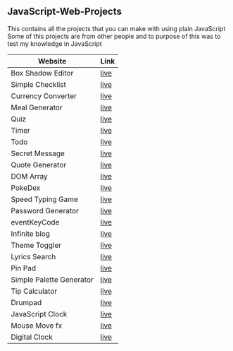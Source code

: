 ## JavaScript-Web-Projects

This contains all the projects that you can make with using plain JavaScript
Some of this projects are from other people and to purpose of this was to test my knowledge in JavaScript

| Website          | Link                                | 
| --------         |----------                               |
| Box Shadow Editor       | [live](https://angry-raman-b3b00b.netlify.com)  | 
| Simple Checklist | [live](https://suspicious-hoover-6de470.netlify.com)  | 
| Currency Converter | [live](https://pensive-kepler-210065.netlify.com)  | 
| Meal Generator  | [live](https://eloquent-thompson-828da0.netlify.com)  | 
| Quiz | [live](https://cranky-edison-bc91ed.netlify.com/)  | 
| Timer| [live](https://thirsty-babbage-7ac99a.netlify.com/)  | 
| Todo | [live](https://admiring-dijkstra-bb0b2a.netlify.com/)  | 
| Secret Message  | [live](https://zen-northcutt-8ece3e.netlify.com/)  | 
| Quote Generator | [live](https://suspicious-lumiere-8a855a.netlify.com/)  | 
| DOM Array | [live](https://codepen.io/ZeroineX/full/poJqwmM)  | 
| PokeDex | [live](https://pokedexclonne.netlify.com/)  | 
| Speed Typing Game | [live](https://laughing-babbage-3c01c0.netlify.com/)  | 
| Password Generator | [live](https://mystifying-borg-2f2323.netlify.com/)  | 
| eventKeyCode | [live](https://priceless-mcnulty-559fdc.netlify.com/)  | 
| Infinite blog| [live](https://reverent-benz-144353.netlify.com/)  | 
|Theme Toggler| [live](https://quizzical-colden-775d35.netlify.com/)  | 
|Lyrics Search| [live](https://gallant-jang-863e66.netlify.com/)  | 
|Pin Pad| [live](https://fervent-jackson-efcd83.netlify.com/)  | 
|Simple Palette Generator| [live](https://compassionate-visvesvaraya-2208dd.netlify.com/)  | 
|Tip Calculator | [live](https://adoring-wescoff-60a774.netlify.com/)  | 
|Drumpad | [live](https://adoring-dubinsky-a74658.netlify.com/)  | 
|JavaScript Clock| [live](https://kind-goldberg-4d1e0c.netlify.com/)  | 
|Mouse Move fx| [live](https://confident-wescoff-e79138.netlify.com/)  |
|Digital Clock| [live](https://brave-yalow-b8f9ca.netlify.com/)  |


